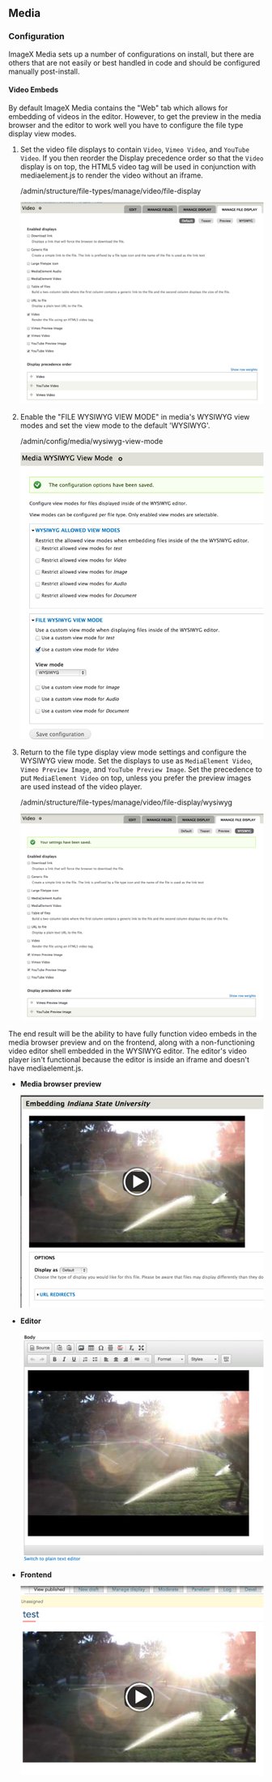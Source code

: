 ## Media


### Configuration

ImageX Media sets up a number of configurations on install, but there are others that are not easily or best handled in code and should be configured manually post-install.

#### Video Embeds

By default ImageX Media contains the "Web" tab which allows for embedding of videos in the editor. However, to get the preview in the media browser and the editor to work well you have to configure the file type display view modes.

1. Set the video file displays to contain `Video`, `Vimeo Video`, and `YouTube Video`. If you then reorder the Display precedence order so that the `Video` display is on top, the HTML5 video tag will be used in conjunction with mediaelement.js to render the video without an iframe.

    /admin/structure/file-types/manage/video/file-display

    ![Screenshot of default view mode file display settings](docs/images/file_display-default_view_mode.png "Default view mode file display settings")

2. Enable the "FILE WYSIWYG VIEW MODE" in media's WYSIWYG view modes and set the view mode to the default 'WYSIWYG'.

    /admin/config/media/wysiwyg-view-mode

    ![Screenshot of Media WYSIWYG view mode settings](docs/images/media_wysiwyg_view_mode.png "Media WYSIWYG view mode settings")

3. Return to the file type display view mode settings and configure the WYSIWYG view mode. Set the displays to use as `MediaElement Video`, `Vimeo Preview Image`, and `YouTube Preview Image`. Set the precedence to put `MediaElement Video` on top, unless you prefer the preview images are used instead of the video player.

    /admin/structure/file-types/manage/video/file-display/wysiwyg

    ![Screenshot of WYSIWYG view mode file display settings](docs/images/file_display-wysiwyg_view_mode.png "WYSIWYG view mode file display settings")

The end result will be the ability to have fully function video embeds in the media browser preview and on the frontend, along with a non-functioning video editor shell embedded in the WYSIWYG editor. The editor's video player isn't functional because the editor is inside an iframe and doesn't have mediaelement.js.

- **Media browser preview**

    ![Screenshot of media browser preview video embed](docs/images/video_embed-media_browser_preview.png "Media browser preview video embed")

- **Editor**

    ![Screenshot of WYSIWYG editor video embed](docs/images/video_embed-editor.png "WYSIWYG editor video embed")

- **Frontend**

    ![Screenshot of frontend video embed](docs/images/video_embed-frontend.png "Frontend video embed")
